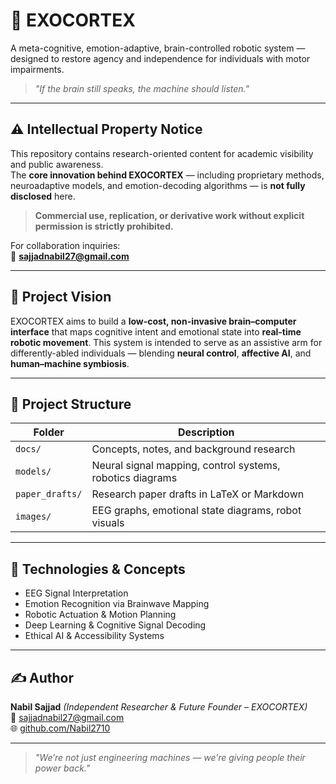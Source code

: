 # 🧠 EXOCORTEX

A meta-cognitive, emotion-adaptive, brain-controlled robotic system — designed to restore agency and independence for individuals with motor impairments.

> *"If the brain still speaks, the machine should listen."*

---

## ⚠️ Intellectual Property Notice

This repository contains research-oriented content for academic visibility and public awareness.  
The **core innovation behind EXOCORTEX** — including proprietary methods, neuroadaptive models, and emotion-decoding algorithms — is **not fully disclosed** here.

> **Commercial use, replication, or derivative work without explicit permission is strictly prohibited.**

For collaboration inquiries:  
📧 **sajjadnabil27@gmail.com**

---

## 🚀 Project Vision

EXOCORTEX aims to build a **low-cost, non-invasive brain–computer interface** that maps cognitive intent and emotional state into **real-time robotic movement**. This system is intended to serve as an assistive arm for differently-abled individuals — blending **neural control**, **affective AI**, and **human–machine symbiosis**.

---

## 📁 Project Structure

| Folder           | Description |
|------------------|-------------|
| `docs/`          | Concepts, notes, and background research |
| `models/`        | Neural signal mapping, control systems, robotics diagrams |
| `paper_drafts/`  | Research paper drafts in LaTeX or Markdown |
| `images/`        | EEG graphs, emotional state diagrams, robot visuals |

---

## 🔬 Technologies & Concepts

- EEG Signal Interpretation  
- Emotion Recognition via Brainwave Mapping  
- Robotic Actuation & Motion Planning  
- Deep Learning & Cognitive Signal Decoding  
- Ethical AI & Accessibility Systems

---

## ✍️ Author

**Nabil Sajjad** *(Independent Researcher & Future Founder – EXOCORTEX)*  
📧 sajjadnabil27@gmail.com  
🌐 [github.com/Nabil2710](https://github.com/Nabil2710)

---
> *"We’re not just engineering machines — we’re giving people their power back."*

